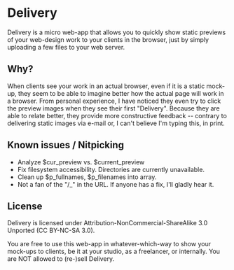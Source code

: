 # Delivery

Delivery is a micro web-app that allows you to quickly show static previews of your web-design work to your clients in the browser, just by simply uploading a few files to your web server.

## Why?

When clients see your work in an actual browser, even if it is a static mock-up, they seem to be able to imagine better how the actual page will work in a browser. From personal experience, I have noticed they even try to click the preview images when they see their first "Delivery". Because they are able to relate better, they provide more constructive feedback -- contrary to delivering static images via e-mail or, I can't believe I'm typing this, in print.

## Known issues / Nitpicking

- Analyze $cur\_preview vs. $current\_preview
- Fix filesystem accessibility. Directories are currently unavailable.
- Clean up $p\_fullnames, $p\_filenames into array.
- Not a fan of the "/_" in the URL. If anyone has a fix, I'll gladly hear it.

## License

Delivery is licensed under Attribution-NonCommercial-ShareAlike 3.0 Unported (CC BY-NC-SA 3.0).

You are free to use this web-app in whatever-which-way to show your mock-ups to clients, be it at your studio, as a freelancer, or internally. You are NOT allowed to (re-)sell Delivery.